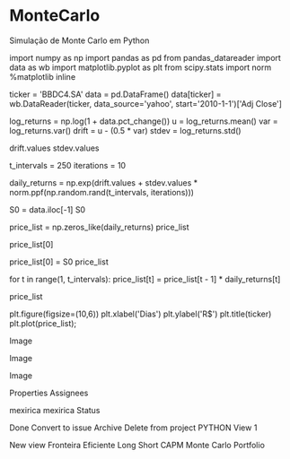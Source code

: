 # MonteCarlo
Simulação de Monte Carlo em Python

import numpy as np
import pandas as pd
from pandas_datareader import data as wb
import matplotlib.pyplot as plt
from scipy.stats import norm
%matplotlib inline

ticker = 'BBDC4.SA'
data = pd.DataFrame()
data[ticker] = wb.DataReader(ticker, data_source='yahoo', start='2010-1-1')['Adj Close']

log_returns = np.log(1 + data.pct_change())
u = log_returns.mean()
var = log_returns.var()
drift = u - (0.5 * var)
stdev = log_returns.std()

drift.values
stdev.values

t_intervals = 250
iterations = 10

daily_returns = np.exp(drift.values + stdev.values * norm.ppf(np.random.rand(t_intervals, iterations)))

S0 = data.iloc[-1]
S0

price_list = np.zeros_like(daily_returns)
price_list

price_list[0]

price_list[0] = S0
price_list

for t in range(1, t_intervals):
price_list[t] = price_list[t - 1] * daily_returns[t]

price_list

plt.figure(figsize=(10,6))
plt.xlabel('Dias')
plt.ylabel('R$')
plt.title(ticker)
plt.plot(price_list);

Image

Image

Image

Properties
Assignees

mexirica
mexirica
Status

Done
Convert to issue
Archive
Delete from project
PYTHON
View 1

New view
Fronteira Eficiente
Long Short
CAPM
Monte Carlo
Portfolio
